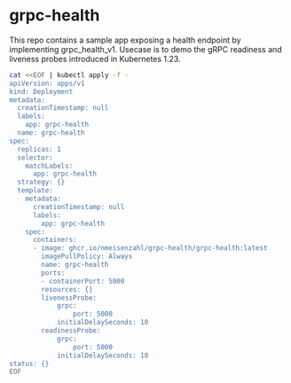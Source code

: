 # grpc-health

This repo contains a sample app exposing a health endpoint by implementing grpc_health_v1. Usecase is to demo the gRPC readiness and liveness probes introduced in Kubernetes 1.23.

```bash
cat <<EOF | kubectl apply -f -
apiVersion: apps/v1
kind: Deployment
metadata:
  creationTimestamp: null
  labels:
    app: grpc-health
  name: grpc-health
spec:
  replicas: 1
  selector:
    matchLabels:
      app: grpc-health
  strategy: {}
  template:
    metadata:
      creationTimestamp: null
      labels:
        app: grpc-health
    spec:
      containers:
      - image: ghcr.io/nmeisenzahl/grpc-health/grpc-health:latest
        imagePullPolicy: Always
        name: grpc-health
        ports:
        - containerPort: 5000
        resources: {}
        livenessProbe:
            grpc:
                port: 5000
            initialDelaySeconds: 10
        readinessProbe:
            grpc:
                port: 5000
            initialDelaySeconds: 10
status: {}
EOF
```
